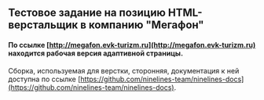 ## Тестовое задание на позицию HTML-верстальщик в компанию "Мегафон" 

#### По ссылке [http://megafon.evk-turizm.ru](http://megafon.evk-turizm.ru) находится рабочая версия адаптивной страницы.

Сборка, используемая для верстки, сторонняя, документация к ней доступна по ссылке [https://github.com/ninelines-team/ninelines-docs](https://github.com/ninelines-team/ninelines-docs).
